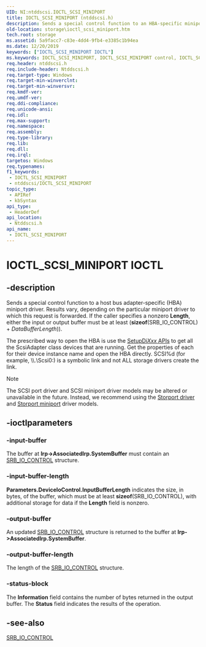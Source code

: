 ```yaml
---
UID: NI:ntddscsi.IOCTL_SCSI_MINIPORT
title: IOCTL_SCSI_MINIPORT (ntddscsi.h)
description: Sends a special control function to an HBA-specific miniport driver.
old-location: storage\ioctl_scsi_miniport.htm
tech.root: storage
ms.assetid: 5a9facc7-c83e-4dd4-9fb4-e3385c1b94ea
ms.date: 12/20/2019
keywords: ["IOCTL_SCSI_MINIPORT IOCTL"]
ms.keywords: IOCTL_SCSI_MINIPORT, IOCTL_SCSI_MINIPORT control, IOCTL_SCSI_MINIPORT control code [Storage Devices], k307_49b821f3-1a79-44aa-a6a1-92543177181d.xml, ntddscsi/IOCTL_SCSI_MINIPORT, storage.ioctl_scsi_miniport
req.header: ntddscsi.h
req.include-header: Ntddscsi.h
req.target-type: Windows
req.target-min-winverclnt: 
req.target-min-winversvr: 
req.kmdf-ver: 
req.umdf-ver: 
req.ddi-compliance: 
req.unicode-ansi: 
req.idl: 
req.max-support: 
req.namespace: 
req.assembly: 
req.type-library: 
req.lib: 
req.dll: 
req.irql: 
targetos: Windows
req.typenames: 
f1_keywords:
 - IOCTL_SCSI_MINIPORT
 - ntddscsi/IOCTL_SCSI_MINIPORT
topic_type:
 - APIRef
 - kbSyntax
api_type:
 - HeaderDef
api_location:
 - Ntddscsi.h
api_name:
 - IOCTL_SCSI_MINIPORT
---
```


# IOCTL_SCSI_MINIPORT IOCTL


## -description

Sends a special control function to a host bus adapter-specific (HBA) miniport driver. Results vary, depending on the particular miniport driver to which this request is forwarded. If the caller specifies a nonzero **Length**, either the input or output buffer must be at least (**sizeof**(SRB_IO_CONTROL) + *DataBufferLength*)).

The prescribed way to open the HBA is use the [SetupDi*Xxx* APIs](/windows-hardware/drivers/install/using-device-installation-functions#ddk-setupdi-setup-class-functions-dg) to get all the ScsiAdapter class devices that are running. Get the properties of each for their device instance name and open the HBA directly. SCSI%d (for example, \\\\.\Scsi0:) is a symbolic link and not ALL storage drivers create the link.

> [!NOTE]
> The SCSI port driver and SCSI miniport driver models may be altered or unavailable in the future. Instead, we recommend using the [Storport driver](/windows-hardware/drivers/storage/storport-driver-overview) and [Storport miniport](/windows-hardware/drivers/storage/storport-miniport-drivers) driver models.

## -ioctlparameters

### -input-buffer

The buffer at **Irp->AssociatedIrp.SystemBuffer** must contain an [SRB_IO_CONTROL](./ns-ntddscsi-_srb_io_control.md) structure.

### -input-buffer-length

**Parameters.DeviceIoControl.InputBufferLength** indicates the size, in bytes, of the buffer, which must be at least **sizeof**(SRB_IO_CONTROL), with additional storage for data if the **Length** field is nonzero.

### -output-buffer

An updated [SRB_IO_CONTROL](./ns-ntddscsi-_srb_io_control.md) structure is returned to the buffer at **Irp->AssociatedIrp.SystemBuffer**.

### -output-buffer-length

The length of the [SRB_IO_CONTROL](./ns-ntddscsi-_srb_io_control.md) structure.

### -status-block

The **Information** field contains the number of bytes returned in the output buffer. The **Status** field indicates the results of the operation.

## -see-also

[SRB_IO_CONTROL](./ns-ntddscsi-_srb_io_control.md)